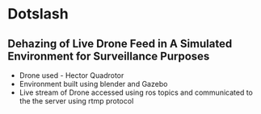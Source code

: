 # Dotslash
## Dehazing of Live Drone Feed in A Simulated Environment for Surveillance Purposes
- Drone used - Hector Quadrotor
- Environment built using blender and Gazebo
- Live stream of Drone accessed using ros topics and communicated to the the server using rtmp protocol
